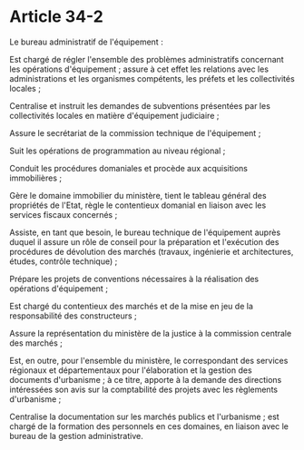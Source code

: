 # Article 34-2

Le bureau administratif de l'équipement :

Est chargé de régler l'ensemble des problèmes administratifs concernant les opérations d'équipement ; assure à cet effet les relations avec les administrations et les organismes compétents, les préfets et les collectivités locales ;

Centralise et instruit les demandes de subventions présentées par les collectivités locales en matière d'équipement judiciaire ;

Assure le secrétariat de la commission technique de l'équipement ;

Suit les opérations de programmation au niveau régional ;

Conduit les procédures domaniales et procède aux acquisitions immobilières ;

Gère le domaine immobilier du ministère, tient le tableau général des propriétés de l'Etat, règle le contentieux domanial en liaison avec les services fiscaux concernés ;

Assiste, en tant que besoin, le bureau technique de l'équipement auprès duquel il assure un rôle de conseil pour la préparation et l'exécution des procédures de dévolution des marchés (travaux, ingénierie et architectures, études, contrôle technique) ;

Prépare les projets de conventions nécessaires à la réalisation des opérations d'équipement ;

Est chargé du contentieux des marchés et de la mise en jeu de la responsabilité des constructeurs ;

Assure la représentation du ministère de la justice à la commission centrale des marchés ;

Est, en outre, pour l'ensemble du ministère, le correspondant des services régionaux et départementaux pour l'élaboration et la gestion des documents d'urbanisme ; à ce titre, apporte à la demande des directions intéressées son avis sur la comptabilité des projets avec les règlements d'urbanisme ;

Centralise la documentation sur les marchés publics et l'urbanisme ; est chargé de la formation des personnels en ces domaines, en liaison avec le bureau de la gestion administrative.
